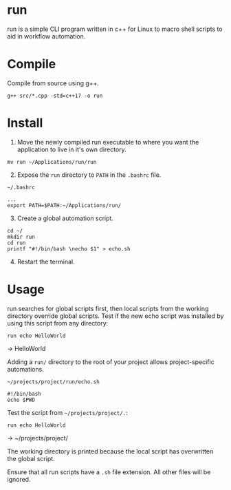 # run

run is a simple CLI program written in c++ for Linux to macro shell scripts to aid in workflow automation.



# Compile
Compile from source using g++.
```
g++ src/*.cpp -std=c++17 -o run
```


# Install
1. Move the newly compiled run executable to where you want the application to live in it's own directory.
```
mv run ~/Applications/run/run
```

2. Expose the `run` directory to `PATH` in the `.bashrc` file.

`~/.bashrc`
```
...
export PATH=$PATH:~/Applications/run/
```


3. Create a global automation script.
```
cd ~/
mkdir run
cd run
printf "#!/bin/bash \necho $1" > echo.sh
```

4. Restart the terminal.

# Usage
run searches for global scripts first, then local scripts from the working directory override global scripts.
Test if the new echo script was installed by using this script from any directory:
```
run echo HelloWorld
```
-> HelloWorld 


Adding a `run/` directory to the root of your project allows project-specific automations. 

`~/projects/project/run/echo.sh`
```
#!/bin/bash
echo $PWD
```

Test the script from `~/projects/project/.`:
```
run echo HelloWorld 
```
-> ~/projects/project/

The working directory is printed because the local script has overwritten the global script.

Ensure that all run scripts have a `.sh` file extension. All other files will be ignored.
